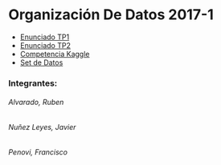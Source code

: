 # Organización De Datos 2017-1

+ [Enunciado TP1](https://docs.google.com/document/d/1w2NWZhtEV4zeuuVjokZpbWptBK1PdYiU0U03C367aAw/edit?usp=sharing "Entrega 17/04")
+ [Enunciado TP2](https://docs.google.com/document/d/1w2NWZhtEV4zeuuVjokZpbWptBK1PdYiU0U03C367aAw/edit?usp=sharing "Entrega 15/06")
+ [Competencia Kaggle](https://inclass.kaggle.com/c/san-francisco-biking "San Francisco Biking")
+ [Set de Datos](https://www.kaggle.com/benhamner/sf-bay-area-bike-share "SF Bay Area Bike Share")

### Integrantes:
###### Alvarado, Ruben
###### Nuñez Leyes, Javier
###### Penovi, Francisco

